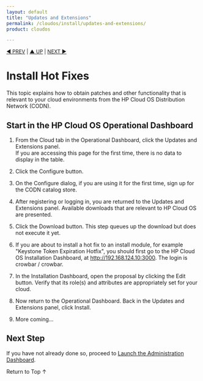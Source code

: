 ```yaml
---
layout: default
title: "Updates and Extensions"
permalink: /cloudos/install/updates-and-extensions/
product: cloudos

---
```


<a name="_top"> </a>

<script> 

function PageRefresh { 
onLoad="window.refresh"
}

PageRefresh();

</script>


<p style="font-size: small;"> <a href="/cloudos/install/hot-fixes/">&#9664; PREV</a> | <a href="/cloudos/install/">&#9650; UP</a> | <a href="/cloudos/install/advanced-cloud-setup/">NEXT &#9654;</a> </p>

# Install Hot Fixes

This topic explains how to obtain patches and other functionality that is relevant to your cloud environments from the 
HP Cloud OS Distribution Network (CODN). 

## Start in the HP Cloud OS Operational Dashboard

1. From the Cloud tab in the Operational Dashboard, click the Updates and Extensions panel.   
If you are accessing this page for the first time, there is no data to display in the table.

2. Click the Configure button.

3. On the Configure dialog, if you are using it for the first time, sign up for the CODN catalog store.

4. After registering or logging in, you are returned to the Updates and Extensions panel. Available downloads that are relevant to HP Cloud OS are presented.

5. Click the Download button. This step queues up the download but does not execute it yet.

6. If you are about to install a hot fix to an install module, for example "Keystone Token Expiration Hotfix", you should first go to the HP Cloud OS Installation Dashboard, at http://192.168.124.10:3000. The login is crowbar / crowbar.

7. In the Installation Dashboard, open the proposal by clicking the Edit button.  Verify that its role(s) and attributes are appropriately set for your cloud.  

8. Now return to the Operational Dashboard.  Back in the Updates and Extensions panel, click Install. 

9. More coming...

 
 
<!-- 
## Configure Option

Click the Configure option to sign up for an HP Web Catalog account, or login with your credentials.

In the CODN catalog, search for relevant functionality.  This could include:

* Hot fixes (patches) to your version of HP Cloud OS.

* An HP Moonshot workload that you want to execute on your cloud environment.  This could include portions of HP Cloud OS such as a customized Glance image and Focus topology document, which you could then deploy to your HP Moonshot chassis.  

* Specific VMs that support High Availability (HA) Apache servers.

* Or other value-added software, such as a Microsoft Outlook Mail Server, to be used as a resource in your cloud.
--> 

## Next Step

If you have not already done so, proceed to [Launch the Administration Dashboard](/cloudos/install/launch-admin-dashboard).

<a href="#_top" style="padding:14px 0px 14px 0px; text-decoration: none;"> Return to Top &#8593; </a>

